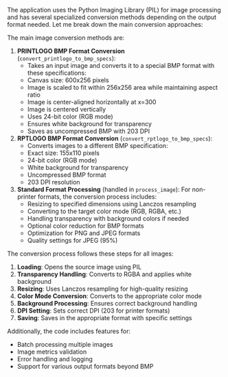The application uses the Python Imaging Library (PIL) for image processing and has several specialized conversion methods depending on the output format needed. Let me break down the main conversion approaches:

The main image conversion methods are:

1. **PRINTLOGO BMP Format Conversion** (`convert_printlogo_to_bmp_specs`):
    - Takes an input image and converts it to a special BMP format with these specifications:
    - Canvas size: 600x256 pixels
    - Image is scaled to fit within 256x256 area while maintaining aspect ratio
    - Image is center-aligned horizontally at x=300
    - Image is centered vertically
    - Uses 24-bit color (RGB mode)
    - Ensures white background for transparency
    - Saves as uncompressed BMP with 203 DPI
2. **RPTLOGO BMP Format Conversion** (`convert_rptlogo_to_bmp_specs`):
    - Converts images to a different BMP specification:
    - Exact size: 155x110 pixels
    - 24-bit color (RGB mode)
    - White background for transparency
    - Uncompressed BMP format
    - 203 DPI resolution
3. **Standard Format Processing** (handled in `process_image`): For non-printer formats, the conversion process includes:
    - Resizing to specified dimensions using Lanczos resampling
    - Converting to the target color mode (RGB, RGBA, etc.)
    - Handling transparency with background colors if needed
    - Optional color reduction for BMP formats
    - Optimization for PNG and JPEG formats
    - Quality settings for JPEG (95%)

The conversion process follows these steps for all images:

1. **Loading**: Opens the source image using PIL
2. **Transparency Handling**: Converts to RGBA and applies white background
3. **Resizing**: Uses Lanczos resampling for high-quality resizing
4. **Color Mode Conversion**: Converts to the appropriate color mode
5. **Background Processing**: Ensures correct background handling
6. **DPI Setting**: Sets correct DPI (203 for printer formats)
7. **Saving**: Saves in the appropriate format with specific settings

Additionally, the code includes features for:

- Batch processing multiple images
- Image metrics validation
- Error handling and logging
- Support for various output formats beyond BMP